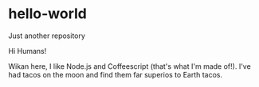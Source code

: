 # hello-world
Just another repository

Hi Humans!

Wikan here, I like Node.js and Coffeescript (that's what I'm made of!).
I've had tacos on the moon and find them far superios to Earth tacos.
